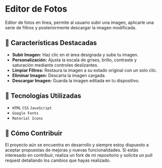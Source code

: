 # Editor de Fotos
Editor de fotos en línea, permite al usuario subir una imagen, aplicarle una serie de filtros y posteriormente descargar la imagen modificada.

## 🌟 Características Destacadas

- **Subir Imagen:** Haz clic en el área designada y sube tu imagen.
- **Personalización:** Ajusta la escala de grises, brillo, contraste y saturación mediante controles deslizantes.
- **Limpiar Filtros:** Restaura la imagen a su estado original con un solo clic.
- **Eliminar Imagen:** Descarta la imagen cargada.
- **Descargar Imagen:** Guarda la imagen editada en tu dispositivo.

## 🚀 Tecnologías Utilizadas

- `HTML` `CSS` `JavaScript`
- `Google Fonts`
- `Material Icons`

## 🤝 Cómo Contribuir

El proyecto aún se encuentra en desarrollo y siempre estoy dispuesto a aceptar propuestas de mejoras y nuevas funcionalidades. Si estás interesado en contribuir, realiza un fork de mi repositorio y solicita un pull request detallando los cambios que hayas realizado.
